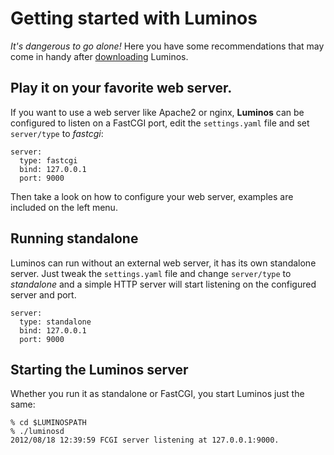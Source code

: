 # Getting started with Luminos

*It's dangerous to go alone!* Here you have some recommendations that may come in handy after [downloading](/download) Luminos.

## Play it on your favorite web server.

If you want to use a web server like Apache2 or nginx, **Luminos** can be configured to listen on a FastCGI port, edit the
``settings.yaml`` file and set ``server/type`` to *fastcgi*:

    server:
      type: fastcgi
      bind: 127.0.0.1
      port: 9000

Then take a look on how to configure your web server, examples are included on the left menu.

## Running standalone

Luminos can run without an external web server, it has its own standalone server. Just tweak the ``settings.yaml`` file and
change ``server/type`` to *standalone* and a simple HTTP server will start listening on the configured server and port.

    server:
      type: standalone
      bind: 127.0.0.1
      port: 9000

## Starting the Luminos server

Whether you run it as standalone or FastCGI, you start Luminos just the same:

    % cd $LUMINOSPATH
    % ./luminosd
    2012/08/18 12:39:59 FCGI server listening at 127.0.0.1:9000.

